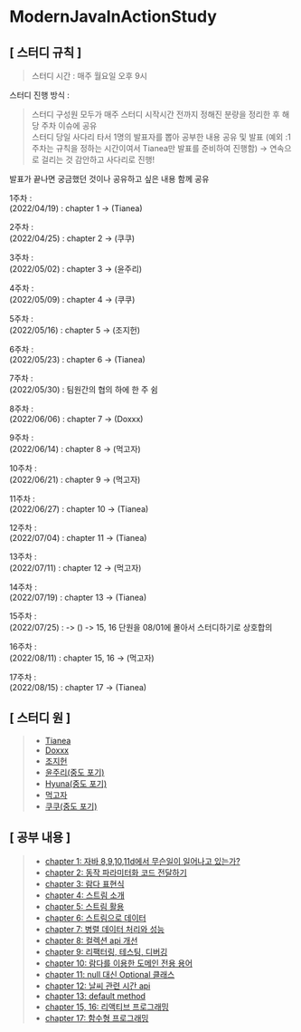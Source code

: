 # ModernJavaInActionStudy
## [ 스터디 규칙 ]
> 스터디 시간 : 매주 월요일 오후 9시

스터디 진행 방식 :

> 스터디 구성원 모두가 매주 스터디 시작시간 전까지 정해진 분량을 정리한 후 해당 주차 이슈에 공유<br>
> 스터디 당일 사다리 타서 1명의 발표자를 뽑아 공부한 내용 공유 및 발표
> (예외 :1주차는 규칙을 정하는 시간이여서 Tianea만 발표를 준비하여 진행함)
> → 연속으로 걸리는 것 감안하고 사다리로 진행!

발표가 끝나면 궁금했던 것이나 공유하고 싶은 내용 함께 공유

1주차 : <br> 
(2022/04/19) : chapter 1 -> (Tianea)

2주차 : <br> 
(2022/04/25) : chapter 2 -> (쿠쿠)

3주차 : <br> 
(2022/05/02) : chapter 3 -> (윤주리)

4주차 : <br> 
(2022/05/09) : chapter 4 -> (쿠쿠)

5주차 : <br> 
(2022/05/16) : chapter 5 -> (조지헌)

6주차 : <br> 
(2022/05/23) : chapter 6 -> (Tianea)

7주차 : <br> 
(2022/05/30) : 팀원간의 협의 하에 한 주 쉼

8주차 : <br> 
(2022/06/06) : chapter 7 -> (Doxxx)

9주차 : <br> 
(2022/06/14) : chapter 8 -> (먹고자)

10주차 : <br> 
(2022/06/21) : chapter 9 -> (먹고자)

11주차 : <br> 
(2022/06/27) : chapter 10 -> (Tianea)

12주차 : <br> 
(2022/07/04) : chapter 11 -> (Tianea)

13주차 : <br> 
(2022/07/11) : chapter 12 -> (먹고자)

14주차 : <br> 
(2022/07/19) : chapter 13 -> (Tianea)

15주차 : <br> 
(2022/07/25) : -> ()
-> 15, 16 단원을 08/01에 몰아서 스터디하기로 상호합의

16주차 : <br> 
(2022/08/11) : chapter 15, 16 -> (먹고자)

17주차 : <br> 
(2022/08/15) : chapter 17 -> (Tianea)

## [ 스터디 원 ]
>- [Tianea](https://github.com/Tianea2160)
>- [Doxxx]()
>- [조지헌]()
>- [윤주리(중도 포기)]()
>- [Hyuna(중도 포기)]()
>- [먹고자]()
>- [쿠쿠(중도 포기)]()


## [ 공부 내용 ]
> - [chapter 1: 자바 8,9,10,11d에서 무슨일이 일어나고 있는가?](https://github.com/study-mji/ModernJavaInActionStudy/issues/1)
> - [chapter 2: 동작 파라미터화 코드 전달하기](https://github.com/study-mji/ModernJavaInActionStudy/issues/2)
> - [chapter 3: 람다 표현식](https://github.com/study-mji/ModernJavaInActionStudy/issues/3)
> - [chapter 4: 스트림 소개](https://github.com/study-mji/ModernJavaInActionStudy/issues/4)
> - [chapter 5: 스트림 활용](https://github.com/study-mji/ModernJavaInActionStudy/issues/5)
> - [chapter 6: 스트림으로 데이터 ](https://github.com/study-mji/ModernJavaInActionStudy/issues/6)
> - [chapter 7: 병렬 데이터 처리와 성능 ](https://github.com/study-mji/ModernJavaInActionStudy/issues/7)
> - [chapter 8: 컬렉션 api 개선 ](https://github.com/study-mji/ModernJavaInActionStudy/issues/8)
> - [chapter 9: 리팩터링, 테스팅, 디버깅 ](https://github.com/study-mji/ModernJavaInActionStudy/issues/9)
> - [chapter 10: 람다를 이용한 도메인 전용 용어 ](https://github.com/study-mji/ModernJavaInActionStudy/issues/10)
> - [chapter 11: null 대신 Optional 클래스](https://github.com/study-mji/ModernJavaInActionStudy/issues/11)
> - [chapter 12: 날씨 관련 시간 api](https://github.com/study-mji/ModernJavaInActionStudy/issues/12)
> - [chapter 13: default method](https://github.com/study-mji/ModernJavaInActionStudy/issues/15)
> - [chapter 15, 16: 리액티브 프로그래밍](https://github.com/study-mji/ModernJavaInActionStudy/issues/16)
> - [chapter 17: 함수형 프로그래밍](https://github.com/study-mji/ModernJavaInActionStudy/issues/17)

